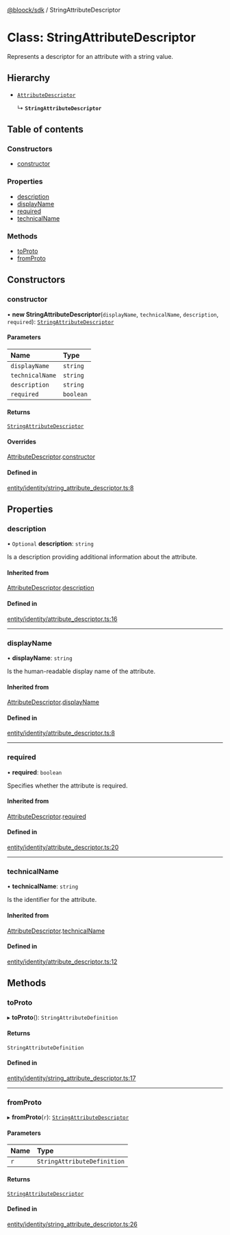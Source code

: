 [@bloock/sdk](../index.md) / StringAttributeDescriptor

# Class: StringAttributeDescriptor

Represents a descriptor for an attribute with a string value.

## Hierarchy

- [`AttributeDescriptor`](AttributeDescriptor.md)

  ↳ **`StringAttributeDescriptor`**

## Table of contents

### Constructors

- [constructor](StringAttributeDescriptor.md#constructor)

### Properties

- [description](StringAttributeDescriptor.md#description)
- [displayName](StringAttributeDescriptor.md#displayname)
- [required](StringAttributeDescriptor.md#required)
- [technicalName](StringAttributeDescriptor.md#technicalname)

### Methods

- [toProto](StringAttributeDescriptor.md#toproto)
- [fromProto](StringAttributeDescriptor.md#fromproto)

## Constructors

### constructor

• **new StringAttributeDescriptor**(`displayName`, `technicalName`, `description`, `required`): [`StringAttributeDescriptor`](StringAttributeDescriptor.md)

#### Parameters

| Name | Type |
| :------ | :------ |
| `displayName` | `string` |
| `technicalName` | `string` |
| `description` | `string` |
| `required` | `boolean` |

#### Returns

[`StringAttributeDescriptor`](StringAttributeDescriptor.md)

#### Overrides

[AttributeDescriptor](AttributeDescriptor.md).[constructor](AttributeDescriptor.md#constructor)

#### Defined in

[entity/identity/string_attribute_descriptor.ts:8](https://github.com/bloock/bloock-sdk/blob/dcd4dc7/languages/js/src/entity/identity/string_attribute_descriptor.ts#L8)

## Properties

### description

• `Optional` **description**: `string`

Is a description providing additional information about the attribute.

#### Inherited from

[AttributeDescriptor](AttributeDescriptor.md).[description](AttributeDescriptor.md#description)

#### Defined in

[entity/identity/attribute_descriptor.ts:16](https://github.com/bloock/bloock-sdk/blob/dcd4dc7/languages/js/src/entity/identity/attribute_descriptor.ts#L16)

___

### displayName

• **displayName**: `string`

Is the human-readable display name of the attribute.

#### Inherited from

[AttributeDescriptor](AttributeDescriptor.md).[displayName](AttributeDescriptor.md#displayname)

#### Defined in

[entity/identity/attribute_descriptor.ts:8](https://github.com/bloock/bloock-sdk/blob/dcd4dc7/languages/js/src/entity/identity/attribute_descriptor.ts#L8)

___

### required

• **required**: `boolean`

Specifies whether the attribute is required.

#### Inherited from

[AttributeDescriptor](AttributeDescriptor.md).[required](AttributeDescriptor.md#required)

#### Defined in

[entity/identity/attribute_descriptor.ts:20](https://github.com/bloock/bloock-sdk/blob/dcd4dc7/languages/js/src/entity/identity/attribute_descriptor.ts#L20)

___

### technicalName

• **technicalName**: `string`

Is the identifier for the attribute.

#### Inherited from

[AttributeDescriptor](AttributeDescriptor.md).[technicalName](AttributeDescriptor.md#technicalname)

#### Defined in

[entity/identity/attribute_descriptor.ts:12](https://github.com/bloock/bloock-sdk/blob/dcd4dc7/languages/js/src/entity/identity/attribute_descriptor.ts#L12)

## Methods

### toProto

▸ **toProto**(): `StringAttributeDefinition`

#### Returns

`StringAttributeDefinition`

#### Defined in

[entity/identity/string_attribute_descriptor.ts:17](https://github.com/bloock/bloock-sdk/blob/dcd4dc7/languages/js/src/entity/identity/string_attribute_descriptor.ts#L17)

___

### fromProto

▸ **fromProto**(`r`): [`StringAttributeDescriptor`](StringAttributeDescriptor.md)

#### Parameters

| Name | Type |
| :------ | :------ |
| `r` | `StringAttributeDefinition` |

#### Returns

[`StringAttributeDescriptor`](StringAttributeDescriptor.md)

#### Defined in

[entity/identity/string_attribute_descriptor.ts:26](https://github.com/bloock/bloock-sdk/blob/dcd4dc7/languages/js/src/entity/identity/string_attribute_descriptor.ts#L26)
